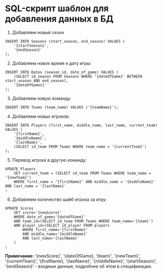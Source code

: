 # SQL-скрипт шаблон для добавления данных в БД

1. Добавляем новый сезон

```
INSERT INTO Seasons (start_season, end_season) VALUES (
	'{startSeason}',
	'{endSeason}'
);
```

2. Добавляем новое время и дату игры:

```
INSERT INTO Dates (season_id, date_of_game) VALUES (
	(SELECT id_season FROM Seasons WHERE ‘{dateOfGame}' BETWEEN start_season AND end_season),
	'{dateOfGames}'
);
```

3. Добавляем новую команду:

```
INSERT INTO Teams (team_name) VALUES ('{teamName}');
```

4. Добавляем новых игроков:

```
INSERT INTO Players (first_name, middle_name, last_name, current_team) VALUES (
	'{firstName}',
	'{middleName}',
	'{lastName}',
	(SELECT id_team FROM Teams WHERE team_name = '{currentTeam}')
);
```

5. Перевод игрока в другую команду:

```
UPDATE Players
	SET current_team = (SELECT id_team FROM Teams WHERE team_name = ‘{newTeam}’)
	WHERE first_name = ’{firstName}’ AND middle_name = '{middleName}' AND last_name = '{lastName}'
;
```

6. Добавляем количество шайб игрока за игру:

```
UPDATE Scores
	SET score='{newScore}'
	WHERE date_of_game='{dateOfGame}'
	AND team_id=(SELECT id_team FROM Teams WHERE team_name='{team}')
	AND player_id=(SELECT id_player FROM players
		WHERE first_name='{firstName}'
		AND middle_name='{middleName}'
		AND last_name='{lastName}'
	)
;
```

**Примечание:** ‘{newScore}', ‘{dateOfGame}, ‘{team}', '{newTeam}', '{currentTeam}', ‘{firstName}, '{lastName}’, '{middleName}’, '{startSeason}', '{endSeason}' - входные данные, подробнее об этом в спецификации.
